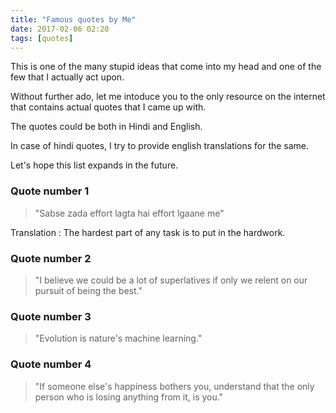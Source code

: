 ```yaml
---
title: "Famous quotes by Me"
date: 2017-02-06 02:20
tags: [quotes]
---
```


This is one of the many stupid ideas that come into my head and one of the few that I actually act upon.  

Without further ado, let me intoduce you to the only resource on the internet that contains actual quotes that I came up with.   

The quotes could be both in Hindi and English.  

In case of hindi quotes, I try to provide english translations for the same.

Let's hope this list expands in the future.

<h3>Quote number 1</h3>  

> "Sabse zada effort lagta hai effort lgaane me"  

Translation : The hardest part of any task is to put in the hardwork.

<h3>Quote number 2</h3>  

> "I believe we could be a lot of superlatives if only we relent on our pursuit of being the best."  

<h3>Quote number 3</h3>  

> "Evolution is nature's machine learning."  

<h3>Quote number 4</h3>

> "If someone else's happiness bothers you, understand that the only person who is losing anything from it, is you."
